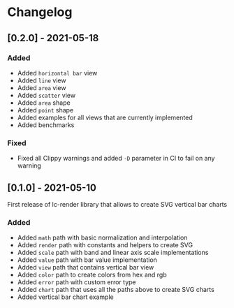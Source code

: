 # Changelog

## [0.2.0] - 2021-05-18

### Added

- Added `horizontal bar` view
- Added `line` view
- Added `area` view
- Added `scatter` view
- Added `area` shape
- Added `point` shape
- Added examples for all views that are currently implemented
- Added benchmarks

### Fixed

- Fixed all Clippy warnings and added `-D` parameter in CI to fail on any warning

## [0.1.0] - 2021-05-10

First release of lc-render library that allows to create SVG vertical bar charts

### Added

- Added `math` path with basic normalization and interpolation
- Added `render` path with constants and helpers to create SVG
- Added `scale` path with band and linear axis scale implementations
- Added `value` path with bar value implementation
- Added `view` path that contains vertical bar view
- Added `color` path to create colors from hex and rgb
- Added `error` path with custom error type
- Added `chart` path that uses all the paths above to create SVG charts
- Added vertical bar chart example